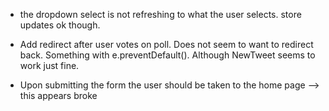 * the dropdown select is not refreshing to what the user selects. store updates ok though.

* Add redirect after user votes on poll.
  Does not seem to want to redirect back. Something with e.preventDefault().
  Although NewTweet seems to work just fine.

* Upon submitting the form the user should be taken to the home page --> this appears broke
